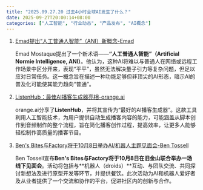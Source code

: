 ```yaml
---
title: "2025.09.27.20 过去4小时全球AI发生了什么？"
date: 2025-09-27T20:00:14+08:00
categories: ["人工智能", "行业动态", "产品发布", "AI概念"]
---
```

1.  [Emad提出“人工普通人智能”（ANI）新概念-Emad](https://x.com/EMostaque/status/1971879266423046498)

    Emad Mostaque提出了一个新术语——**“人工普通人智能”（Artificial Normie Intelligence, ANI）**。他认为，这种AI将难以与普通人在网络或远程工作场景中区分开来，表现“平平”，虽然无法解决量子引力等复杂问题，但足以应对日常任务。这一概念旨在描述一种功能足够但非顶尖的AI形态，暗示AI的普及化可能使其能力趋向“普通”。

2.  [ListenHub：最佳AI播客生成器亮相-orange.ai](https://x.com/oran_ge/status/1971862521922629680)

    orange.ai分享了**ListenHub**，并将其宣传为“最好的AI播客生成器”。这款工具利用人工智能技术，为用户提供自动生成播客内容的能力，可能涵盖从脚本创作到音频制作的整个流程，旨在简化播客创作过程，提高效率，让更多人能够轻松制作高质量的播客节目。

3.  [Ben's Bites与Factory将于10月8日举办AI/机器人主题见面会-Ben Tossell](https://x.com/bentossell/status/1971861683963392392)

    Ben Tossell宣布**Ben's Bites与Factory将于10月8日在旧金山联合举办一场线下见面会**。活动将包括与**机器人（droids）**互动、与团队交流、共同探讨新想法及进行原型开发等环节，并提供餐饮。此次活动为AI和机器人爱好者及从业者提供了一个交流和协作的平台，促进社区内的创新与合作。